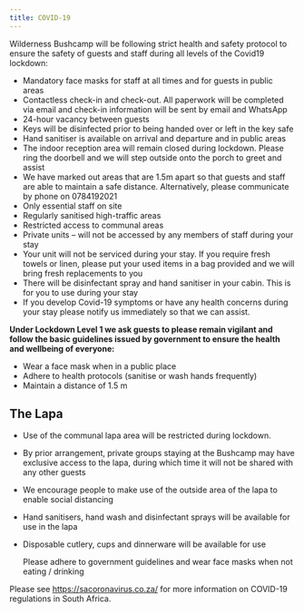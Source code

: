 ```yaml
---
title: COVID-19
---
```

Wilderness Bushcamp will be following strict health and safety protocol to ensure the safety of guests and staff during all levels of the Covid19 lockdown:

* Mandatory face masks for staff at all times and for guests in public areas
* Contactless check-in and check-out. All paperwork will be completed via email and check-in information will be sent by email and WhatsApp
* 24-hour vacancy between guests
* Keys will be disinfected prior to being handed over or left in the key safe
* Hand sanitiser is available on arrival and departure and in public areas
* The indoor reception area will remain closed during lockdown. Please ring the doorbell and we will step outside onto the porch to greet and assist
* We have marked out areas that are 1.5m apart so that guests and staff are able to maintain a safe distance. Alternatively, please communicate by phone on 0784192021
* Only essential staff on site 
* Regularly sanitised high-traffic areas
* Restricted access to communal areas 
* Private units – will not be accessed by any members of staff during your stay
* Your unit will not be serviced during your stay. If you require fresh towels or linen, please put your used items in a bag provided and we will bring fresh replacements to you
* There will be disinfectant spray and hand sanitiser in your cabin. This is for you to use during your stay
* If you develop Covid-19 symptoms or have any health concerns during your stay please notify us immediately so that we can assist. 

**Under Lockdown Level 1 we ask guests to please remain vigilant and follow the basic guidelines issued by government to ensure the health and wellbeing of everyone:**

* Wear a face mask when in a public place
* Adhere to health protocols (sanitise or wash hands frequently)
* Maintain a distance of 1.5 m 

## The Lapa

* Use of the communal lapa area will be restricted during lockdown.
* By prior arrangement, private groups staying at the Bushcamp may have exclusive access to the lapa, during which time it will not be shared with any other guests
* We encourage people to make use of the outside area of the lapa to enable social distancing
* Hand sanitisers, hand wash and disinfectant sprays will be available for use in the lapa
* Disposable cutlery, cups and dinnerware will be available for use

  Please adhere to government guidelines and wear face masks when not eating / drinking

Please see <https://sacoronavirus.co.za/> for more information on COVID-19 regulations in South Africa.